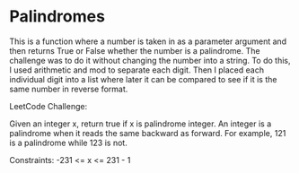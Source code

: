 # Palindromes
This is a function where a number is taken in as a parameter argument and then returns True or False whether the number is a palindrome.
The challenge was to do it without changing the number into a string.
To do this, I used arithmetic and mod to separate each digit. Then I placed each individual digit into a list where later it can be compared to see 
if it is the same number in reverse format.

LeetCode Challenge:

Given an integer x, return true if x is palindrome integer.
An integer is a palindrome when it reads the same backward as forward.
For example, 121 is a palindrome while 123 is not.

Constraints:
-231 <= x <= 231 - 1
